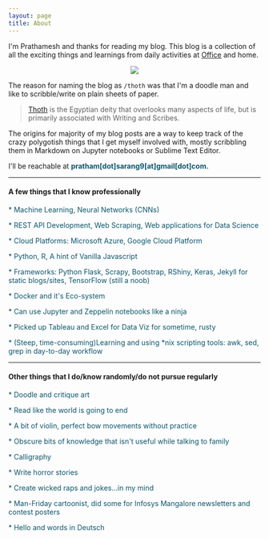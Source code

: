 ```yaml
---
layout: page
title: About
---
```


I'm Prathamesh and thanks for reading my blog. This blog is a collection of all the exciting things and learnings from daily activities at [Office](https://www.linkedin.com/company-beta/3607025/) and home. 

<div align="center"><img src="https://media.giphy.com/media/ZbUIRN1gI5ySc/giphy.gif" /></div>

The reason for naming the blog as `/thoth` was that I'm a doodle man and like to scribble/write on plain sheets of paper. 
> [Thoth](http://www.crystalinks.com/thoth.html) is the Egyptian deity that overlooks many aspects of life, but is primarily associated with Writing and Scribes. 

The origins for majority of my blog posts are a way to keep track of the crazy polygotish things that I get myself involved with, mostly scribbling them in Markdown on Jupyter notebooks or Sublime Text Editor.

I'll be reachable at <b style="text-decoration: none; color:#0c556b; hover:black;">pratham[dot]sarang9[at]gmail[dot]com.</b>

***

<h4>A few things that I know professionally</h4>
<p style="text-decoration: none; color:#0c556b; hover:black;">* Machine Learning, Neural Networks (CNNs)</p>
<p style="text-decoration: none; color:#0c556b; hover:black;">* REST API Development, Web Scraping, Web applications for Data Science</p>
<p style="text-decoration: none; color:#0c556b; hover:black;">* Cloud Platforms: Microsoft Azure, Google Cloud Platform</p>
<p style="text-decoration: none; color:#0c556b; hover:black;">* Python, R, A hint of Vanilla Javascript</p>
<p style="text-decoration: none; color:#0c556b; hover:black;">* Frameworks: Python Flask, Scrapy, Bootstrap, RShiny, Keras, Jekyll for static blogs/sites, TensorFlow (still a noob)</p>
<p style="text-decoration: none; color:#0c556b; hover:black;">* Docker and it's Eco-system</p>
<p style="text-decoration: none; color:#0c556b; hover:black;">* Can use Jupyter and Zeppelin notebooks like a ninja</p>
<p style="text-decoration: none; color:#0c556b; hover:black;">* Picked up Tableau and Excel for Data Viz for sometime, rusty</p>
<p style="text-decoration: none; color:#0c556b; hover:black;">* (Steep, time-consuming)Learning and using *nix scripting tools: awk, sed, grep in day-to-day workflow</p>

***

<h4>Other things that I do/know randomly/do not pursue regularly</h4>
<p style="text-decoration: none; color:#0c556b; hover:black;">* Doodle and critique art</p>
<p style="text-decoration: none; color:#0c556b; hover:black;">* Read like the world is going to end</p>
<p style="text-decoration: none; color:#0c556b; hover:black;">* A bit of violin, perfect bow movements without practice</p>
<p style="text-decoration: none; color:#0c556b; hover:black;">* Obscure bits of knowledge that isn't useful while talking to family</p>
<p style="text-decoration: none; color:#0c556b; hover:black;">* Calligraphy</p>
<p style="text-decoration: none; color:#0c556b; hover:black;">* Write horror stories</p>
<p style="text-decoration: none; color:#0c556b; hover:black;">* Create wicked raps and jokes...in my mind</p>
<p style="text-decoration: none; color:#0c556b; hover:black;">* Man-Friday cartoonist, did some for Infosys Mangalore newsletters and contest posters</p>
<p style="text-decoration: none; color:#0c556b; hover:black;">* Hello and words in Deutsch</p>


